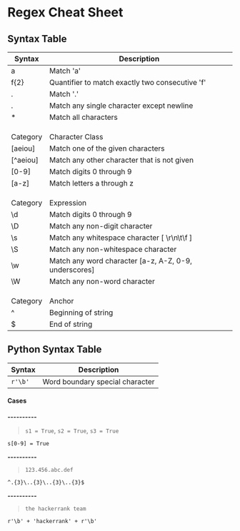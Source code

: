 # Regex Cheat Sheet

## Syntax Table
| Syntax | Description |
|---|---|
| a | Match 'a' |
| f{2} | Quantifier to match exactly two consecutive 'f' |
| \. | Match '.' |
| . | Match any single character except newline |
| * | Match all characters |
| | |
| | |
| | |
| Category | Character Class |
| [aeiou] | Match one of the given characters |
| [^aeiou] | Match any other character that is not given |
| [0-9] | Match digits 0 through 9 |
| [a-z] | Match letters a through z |
| | |
| | |
| | |
| Category | Expression |
| \d | Match digits 0 through 9 |
| \D | Match any non-digit character |
| \s | Match any whitespace character [ \r\n\t\f ] |
| \S | Match any non-whitespace character |
| \w | Match any word character [a-z, A-Z, 0-9, underscores] |
| \W | Match any non-word character |
| | |
| | |
| | |
| Category | Anchor |
| ^ | Beginning of string |
| $ | End of string |

## Python Syntax Table
| Syntax | Description |
| --- | --- |
| `r'\b'` | Word boundary special character |

#### Cases
**----------**
> `s1 = True`, `s2 = True`, `s3 = True`
```regex
s[0-9] = True
```

**----------**
> `123.456.abc.def`
```regex
^.{3}\..{3}\..{3}\..{3}$
```

**----------**
> `the hackerrank team`
```regex
r'\b' + 'hackerrank' + r'\b'
```
